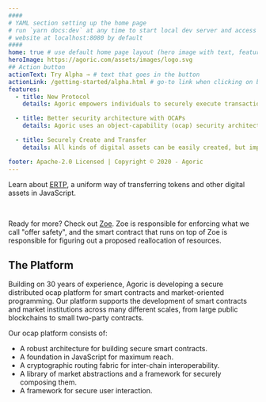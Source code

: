 ```yaml
---
####
# YAML section setting up the home page
# run `yarn docs:dev` at any time to start local dev server and access
# website at localhost:8080 by default
####
home: true # use default home page layout (hero image with text, features section)
heroImage: https://agoric.com/assets/images/logo.svg
## Action button
actionText: Try Alpha → # text that goes in the button
actionLink: /getting-started/alpha.html # go-to link when clicking on button
features:
  - title: New Protocol
    details: Agoric empowers individuals to securely execute transactions, establish new markets, and craft novel patterns of exchange — without centralized control.

  - title: Better security architecture with OCAPs
    details: Agoric uses an object-capability (ocap) security architecture, in which access to a programming object itself is the authority to use the object.

  - title: Securely Create and Transfer
    details: All kinds of digital assets can be easily created, but importantly, they can be transferred in exactly the same ways, with exactly the same security properties.

footer: Apache-2.0 Licensed | Copyright © 2020 - Agoric
---
```


<div class="flex flex--column flex--center">
  <p>
    Learn about <a href="/getting-started/ertp-introduction.html">ERTP</a>, a uniform way of transferring tokens and other digital assets in JavaScript.
  </p>
  <Button-Action-Link
    text="Get Started with ERTP"
    link="/ertp/guide/"
  />
</div>
<br>
<div class="flex flex--column flex--center">
  <p>Ready for more? Check out <a href="/getting-started/intro-zoe.html">Zoe</a>. Zoe is responsible for enforcing what we call "offer safety", and the smart contract that runs on top of Zoe is responsible for figuring out a proposed reallocation of resources.
  </p>
  <Button-Action-Link
    text="Build on Zoe"
    link="/zoe/guide/"
  />
</div>

## The Platform
Building on 30 years of experience, Agoric is developing a secure distributed ocap platform for smart contracts and market-oriented programming. Our platform supports the development of smart contracts and market institutions across many different scales, from large public blockchains to small two-party contracts.

Our ocap platform consists of:

- A robust architecture for building secure smart contracts.
- A foundation in JavaScript for maximum reach.
- A cryptographic routing fabric for inter-chain interoperability.
- A library of market abstractions and a framework for securely composing them.
- A framework for secure user interaction.
